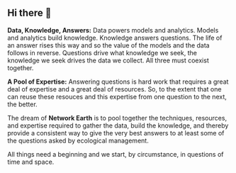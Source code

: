 ## Hi there 👋

**Data, Knowledge, Answers:** Data powers models and analytics. Models and analytics build knowledge. Knowledge answers questions. The life of an answer rises this way and so the value of the models and the data follows in reverse. Questions drive what knowledge we seek, the knowledge we seek drives the data we collect. All three must coexist together. 

**A Pool of Expertise:** Answering questions is hard work that requires a great deal of expertise and a great deal of resources. So, to the extent that one can reuse these resouces and this expertise from one question to the next, the better. 

The dream of **Network Earth** is to pool together the techniques, resources, and expertise required to gather the data, build the knowledge, and thereby provide a consistent way to give the very best answers to at least some of the questions asked by ecological management. 

All things need a beginning and we start, by circumstance, in questions of time and space. 

